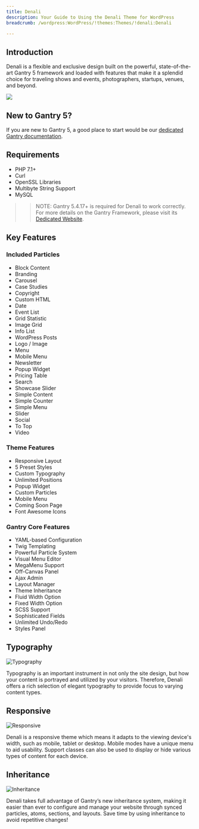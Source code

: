 ```yaml
---
title: Denali
description: Your Guide to Using the Denali Theme for WordPress
breadcrumb: /wordpress:WordPress/!themes:Themes/!denali:Denali

---
```


Introduction
-----


Denali is a flexible and exclusive design built on the powerful, state-of-the-art Gantry 5 framework and loaded with features that make it a splendid choice for traveling shows and events, photographers, startups, venues, and beyond.

![](assets/denali.jpeg)

New to Gantry 5?
-----
If you are new to Gantry 5, a good place to start would be our [dedicated Gantry documentation](http://docs.gantry.org).

Requirements
-----

* PHP 7.1+
* Curl
* OpenSSL Libraries
* Multibyte String Support
* MySQL

>> NOTE: Gantry 5.4.17+ is required for Denali to work correctly. For more details on the Gantry Framework, please visit its [Dedicated Website](http://gantry.org).

Key Features
-----

### Included Particles
* Block Content
* Branding
* Carousel
* Case Studies
* Copyright
* Custom HTML
* Date
* Event List
* Grid Statistic
* Image Grid
* Info List
* WordPress Posts
* Logo / Image
* Menu
* Mobile Menu
* Newsletter
* Popup Widget
* Pricing Table
* Search
* Showcase Slider
* Simple Content
* Simple Counter
* Simple Menu
* Slider
* Social
* To Top
* Video

### Theme Features
* Responsive Layout
* 5 Preset Styles
* Custom Typography
* Unlimited Positions
* Popup Widget
* Custom Particles
* Mobile Menu
* Coming Soon Page
* Font Awesome Icons 

### Gantry Core Features
* YAML-based Configuration
* Twig Templating
* Powerful Particle System
* Visual Menu Editor
* MegaMenu Support
* Off-Canvas Panel
* Ajax Admin
* Layout Manager
* Theme Inheritance
* Fluid Width Option
* Fixed Width Option
* SCSS Support
* Sophisticated Fields
* Unlimited Undo/Redo
* Styles Panel 

## Typography

![Typography](ft-2.jpg)

Typography is an important instrument in not only the site design, but how your content is portrayed and utilized by your visitors. Therefore, Denali offers a rich selection of elegant typography to provide focus to varying content types.

## Responsive

![Responsive](ft-3.jpg)


Denali is a responsive theme which means it adapts to the viewing device's width, such as mobile, tablet or desktop. Mobile modes have a unique menu to aid usability. Support classes can also be used to display or hide various types of content for each device.

## Inheritance

![Inheritance](ft-4.jpg)


Denali takes full advantage of Gantry’s new inheritance system, making it easier than ever to configure and manage your website through synced particles, atoms, sections, and layouts. Save time by using inheritance to avoid repetitive changes!
